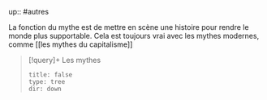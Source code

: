 up::
#autres 

La fonction du mythe est de mettre en scène une histoire pour rendre le monde plus supportable.
Cela est toujours vrai avec les mythes modernes, comme [[les mythes du capitalisme]]

> [!query]+ Les mythes
> ```breadcrumbs
> title: false
> type: tree
> dir: down
> ```

